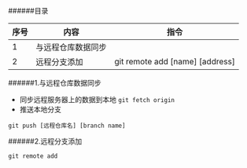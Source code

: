 ######目录

|序号|内容|指令|
|----|----|----|
|  1 |与远程仓库数据同步||
|  2 |远程分支添加|git remote add [name] [address]|

######1.与远程仓库数据同步

- 同步远程服务器上的数据到本地 ```git fetch origin```
- 推送本地分支

```git push [远程仓库名] [branch name]```


######2.远程分支添加 

```git remote add```
